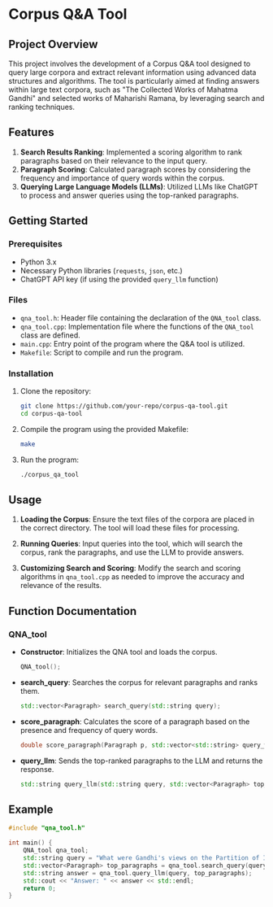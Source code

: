 # Corpus Q&A Tool

## Project Overview

This project involves the development of a Corpus Q&A tool designed to query large corpora and extract relevant information using advanced data structures and algorithms. The tool is particularly aimed at finding answers within large text corpora, such as "The Collected Works of Mahatma Gandhi" and selected works of Maharishi Ramana, by leveraging search and ranking techniques.

## Features

1. **Search Results Ranking**: Implemented a scoring algorithm to rank paragraphs based on their relevance to the input query.
2. **Paragraph Scoring**: Calculated paragraph scores by considering the frequency and importance of query words within the corpus.
3. **Querying Large Language Models (LLMs)**: Utilized LLMs like ChatGPT to process and answer queries using the top-ranked paragraphs.

## Getting Started

### Prerequisites

- Python 3.x
- Necessary Python libraries (`requests`, `json`, etc.)
- ChatGPT API key (if using the provided `query_llm` function)

### Files

- `qna_tool.h`: Header file containing the declaration of the `QNA_tool` class.
- `qna_tool.cpp`: Implementation file where the functions of the `QNA_tool` class are defined.
- `main.cpp`: Entry point of the program where the Q&A tool is utilized.
- `Makefile`: Script to compile and run the program.

### Installation

1. Clone the repository:
    ```bash
    git clone https://github.com/your-repo/corpus-qa-tool.git
    cd corpus-qa-tool
    ```

2. Compile the program using the provided Makefile:
    ```bash
    make
    ```

3. Run the program:
    ```bash
    ./corpus_qa_tool
    ```

## Usage

1. **Loading the Corpus**: Ensure the text files of the corpora are placed in the correct directory. The tool will load these files for processing.
   
2. **Running Queries**: Input queries into the tool, which will search the corpus, rank the paragraphs, and use the LLM to provide answers.

3. **Customizing Search and Scoring**: Modify the search and scoring algorithms in `qna_tool.cpp` as needed to improve the accuracy and relevance of the results.

## Function Documentation

### QNA_tool

- **Constructor**: Initializes the QNA tool and loads the corpus.
    ```cpp
    QNA_tool();
    ```

- **search_query**: Searches the corpus for relevant paragraphs and ranks them.
    ```cpp
    std::vector<Paragraph> search_query(std::string query);
    ```

- **score_paragraph**: Calculates the score of a paragraph based on the presence and frequency of query words.
    ```cpp
    double score_paragraph(Paragraph p, std::vector<std::string> query_words);
    ```

- **query_llm**: Sends the top-ranked paragraphs to the LLM and returns the response.
    ```cpp
    std::string query_llm(std::string query, std::vector<Paragraph> top_paragraphs);
    ```

## Example

```cpp
#include "qna_tool.h"

int main() {
    QNA_tool qna_tool;
    std::string query = "What were Gandhi's views on the Partition of India?";
    std::vector<Paragraph> top_paragraphs = qna_tool.search_query(query);
    std::string answer = qna_tool.query_llm(query, top_paragraphs);
    std::cout << "Answer: " << answer << std::endl;
    return 0;
}

